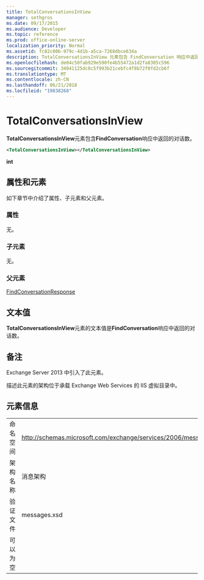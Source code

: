 ```yaml
---
title: TotalConversationsInView
manager: sethgros
ms.date: 09/17/2015
ms.audience: Developer
ms.topic: reference
ms.prod: office-online-server
localization_priority: Normal
ms.assetid: fc82c00b-979c-4d1b-a5ca-7268dbce634a
description: TotalConversationsInView 元素包含 FindConversation 响应中返回的对话数。
ms.openlocfilehash: de04c50fab929e590fe4b55472a1d2fa8305c596
ms.sourcegitcommit: 34041125dc8c5f993b21cebfc4f8b72f0fd2cb6f
ms.translationtype: MT
ms.contentlocale: zh-CN
ms.lasthandoff: 06/21/2018
ms.locfileid: "19838268"
---
```

# <a name="totalconversationsinview"></a>TotalConversationsInView

**TotalConversationsInView**元素包含**FindConversation**响应中返回的对话数。 
  
```XML
<TotalConversationsInView></TotalConversationsInView>
```

 **int**
## <a name="attributes-and-elements"></a>属性和元素

如下章节中介绍了属性、子元素和父元素。
  
### <a name="attributes"></a>属性

无。
  
### <a name="child-elements"></a>子元素

无。
  
### <a name="parent-elements"></a>父元素

[FindConversationResponse](findconversationresponse.md)
  
## <a name="text-value"></a>文本值

**TotalConversationsInView**元素的文本值是**FindConversation**响应中返回的对话数。 
  
## <a name="remarks"></a>备注

Exchange Server 2013 中引入了此元素。
  
描述此元素的架构位于承载 Exchange Web Services 的 IIS 虚拟目录中。
  
## <a name="element-information"></a>元素信息

|||
|:-----|:-----|
|命名空间  <br/> |http://schemas.microsoft.com/exchange/services/2006/messages  <br/> |
|架构名称  <br/> |消息架构  <br/> |
|验证文件  <br/> |messages.xsd  <br/> |
|可以为空  <br/> ||
   

